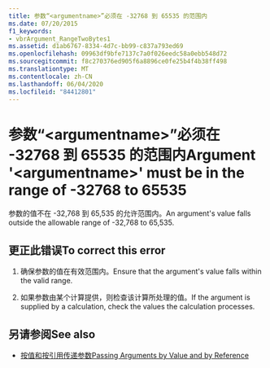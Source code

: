 ```yaml
---
title: 参数“<argumentname>”必须在 -32768 到 65535 的范围内
ms.date: 07/20/2015
f1_keywords:
- vbrArgument_RangeTwoBytes1
ms.assetid: d1ab6767-8334-4d7c-bb99-c837a793ed69
ms.openlocfilehash: 09963df9bfe7137c7a0f026eedc58a0ebb548d72
ms.sourcegitcommit: f8c270376ed905f6a8896ce0fe25b4f4b38ff498
ms.translationtype: MT
ms.contentlocale: zh-CN
ms.lasthandoff: 06/04/2020
ms.locfileid: "84412801"
---
```

# <a name="argument-argumentname-must-be-in-the-range-of--32768-to-65535"></a><span data-ttu-id="5a4dd-102">参数“\<argumentname>”必须在 -32768 到 65535 的范围内</span><span class="sxs-lookup"><span data-stu-id="5a4dd-102">Argument '\<argumentname>' must be in the range of -32768 to 65535</span></span>
<span data-ttu-id="5a4dd-103">参数的值不在 -32,768 到 65,535 的允许范围内。</span><span class="sxs-lookup"><span data-stu-id="5a4dd-103">An argument's value falls outside the allowable range of -32,768 to 65,535.</span></span>  
  
## <a name="to-correct-this-error"></a><span data-ttu-id="5a4dd-104">更正此错误</span><span class="sxs-lookup"><span data-stu-id="5a4dd-104">To correct this error</span></span>  
  
1. <span data-ttu-id="5a4dd-105">确保参数的值在有效范围内。</span><span class="sxs-lookup"><span data-stu-id="5a4dd-105">Ensure that the argument's value falls within the valid range.</span></span>  
  
2. <span data-ttu-id="5a4dd-106">如果参数由某个计算提供，则检查该计算所处理的值。</span><span class="sxs-lookup"><span data-stu-id="5a4dd-106">If the argument is supplied by a calculation, check the values the calculation processes.</span></span>  
  
## <a name="see-also"></a><span data-ttu-id="5a4dd-107">另请参阅</span><span class="sxs-lookup"><span data-stu-id="5a4dd-107">See also</span></span>

- [<span data-ttu-id="5a4dd-108">按值和按引用传递参数</span><span class="sxs-lookup"><span data-stu-id="5a4dd-108">Passing Arguments by Value and by Reference</span></span>](../programming-guide/language-features/procedures/passing-arguments-by-value-and-by-reference.md)
